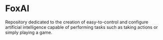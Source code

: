 # FoxAI
Repository dedicated to the creation of easy-to-control and configure artificial intelligence capable of performing tasks such as taking actions or simply playing a game.
